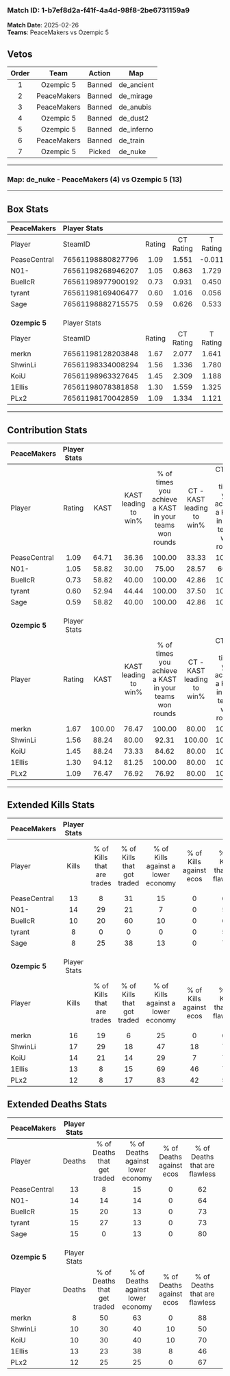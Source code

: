 ### Match ID: 1-b7ef8d2a-f41f-4a4d-98f8-2be6731159a9  
**Match Date**: 2025-02-26  
**Teams**: PeaceMakers vs Ozempic 5  

## Vetos  

| Order | Team | Action | Map |
| :---: | :--: | :----: | --- |
| 1 | Ozempic 5 | Banned | de_ancient |
| 2 | PeaceMakers | Banned | de_mirage |
| 3 | PeaceMakers | Banned | de_anubis |
| 4 | Ozempic 5 | Banned | de_dust2 |
| 5 | Ozempic 5 | Banned | de_inferno |
| 6 | PeaceMakers | Banned | de_train |
| 7 | Ozempic 5 | Picked | de_nuke |

---  

### **Map**: de_nuke - PeaceMakers (4) vs Ozempic 5 (13)  
---  

## Box Stats  

| **PeaceMakers** | Player Stats      |        |           |          |        |      |       |         |        |      |     |
| :- | :- | :-: | :-: | :-: | :-: | :-: | :-: | :-: | :-: | :-: | :-: |
| Player          | SteamID           | Rating | CT Rating | T Rating |  KAST  | ADR  | Kills | Assists | Deaths | K/D  | HS% |
| PeaseCentral    | 76561198880827796 |  1.09  |   1.551   |  -0.011  | 64.71  | 87.8 |  13   |    3    |   13   | 1.00 | 30  |
| N01-            | 76561198268946207 |  1.05  |   0.863   |  1.729   | 58.82  | 83.7 |  14   |    4    |   14   | 1.00 | 78  |
| BuellcR         | 76561198977900192 |  0.73  |   0.931   |  0.450   | 58.82  | 58.2 |  10   |    2    |   15   | 0.67 | 40  |
| tyrant          | 76561198169406477 |  0.60  |   1.016   |  0.056   | 52.94  | 61.1 |   8   |    4    |   15   | 0.53 | 62  |
| Sage            | 76561198882715575 |  0.59  |   0.626   |  0.533   | 58.82  | 47.5 |   8   |    1    |   15   | 0.53 | 75  |
|                 |                   |        |           |          |        |      |       |         |        |      |     |
|                 |                   |        |           |          |        |      |       |         |        |      |     |
|                 |                   |        |           |          |        |      |       |         |        |      |     |
| **Ozempic 5**   | Player Stats      |        |           |          |        |      |       |         |        |      |     |
| Player          | SteamID           | Rating | CT Rating | T Rating |  KAST  | ADR  | Kills | Assists | Deaths | K/D  | HS% |
| merkn           | 76561198128203848 |  1.67  |   2.077   |  1.641   | 100.00 | 90.8 |  16   |    5    |   8    | 2.00 | 62  |
| ShwinLi         | 76561198334008294 |  1.56  |   1.336   |  1.780   | 88.24  | 89.7 |  17   |    2    |   10   | 1.70 | 47  |
| KoiU            | 76561198963327645 |  1.45  |   2.309   |  1.188   | 88.24  | 98.3 |  14   |    5    |   10   | 1.40 | 85  |
| 1EIIis          | 76561198078381858 |  1.30  |   1.559   |  1.325   | 94.12  | 83.9 |  13   |    5    |   13   | 1.00 | 84  |
| PLx2            | 76561198170042859 |  1.09  |   1.334   |  1.121   | 76.47  | 69.8 |  12   |    2    |   12   | 1.00 | 50  |
---  

## Contribution Stats  

| **PeaceMakers** | Player Stats |        |                      |                                                        |                           |                                                             |                          |                                                            |
| :- | :-: | :-: | :-: | :-: | :-: | :-: | :-: | :-: |
| Player          |    Rating    |  KAST  | KAST leading to win% | % of times you achieve a KAST in your teams won rounds | CT - KAST leading to win% | CT - % of times you achieve a KAST in your teams won rounds | T - KAST leading to win% | T - % of times you achieve a KAST in your teams won rounds |
| PeaseCentral    |     1.09     | 64.71  |        36.36         |                         100.00                         |           33.33           |                           100.00                            |          50.00           |                           100.00                           |
| N01-            |     1.05     | 58.82  |        30.00         |                         75.00                          |           28.57           |                            66.67                            |          33.33           |                           100.00                           |
| BuellcR         |     0.73     | 58.82  |        40.00         |                         100.00                         |           42.86           |                           100.00                            |          33.33           |                           100.00                           |
| tyrant          |     0.60     | 52.94  |        44.44         |                         100.00                         |           37.50           |                           100.00                            |          100.00          |                           100.00                           |
| Sage            |     0.59     | 58.82  |        40.00         |                         100.00                         |           42.86           |                           100.00                            |          33.33           |                           100.00                           |
|                 |              |        |                      |                                                        |                           |                                                             |                          |                                                            |
|                 |              |        |                      |                                                        |                           |                                                             |                          |                                                            |
|                 |              |        |                      |                                                        |                           |                                                             |                          |                                                            |
| **Ozempic 5**   | Player Stats |        |                      |                                                        |                           |                                                             |                          |                                                            |
| Player          |    Rating    |  KAST  | KAST leading to win% | % of times you achieve a KAST in your teams won rounds | CT - KAST leading to win% | CT - % of times you achieve a KAST in your teams won rounds | T - KAST leading to win% | T - % of times you achieve a KAST in your teams won rounds |
| merkn           |     1.67     | 100.00 |        76.47         |                         100.00                         |           80.00           |                           100.00                            |          75.00           |                           100.00                           |
| ShwinLi         |     1.56     | 88.24  |        80.00         |                         92.31                          |          100.00           |                           100.00                            |          72.73           |                           88.89                            |
| KoiU            |     1.45     | 88.24  |        73.33         |                         84.62                          |           80.00           |                           100.00                            |          70.00           |                           77.78                            |
| 1EIIis          |     1.30     | 94.12  |        81.25         |                         100.00                         |           80.00           |                           100.00                            |          81.82           |                           100.00                           |
| PLx2            |     1.09     | 76.47  |        76.92         |                         76.92                          |           80.00           |                           100.00                            |          75.00           |                           66.67                            |
---  

## Extended Kills Stats  

| **PeaceMakers** | Player Stats |                            |                            |                                    |                         |                              |                                 |                                       |                    |           |
| :- | :-: | :-: | :-: | :-: | :-: | :-: | :-: | :-: | :-: | :-: |
| Player          |    Kills     | % of Kills that are trades | % of Kills that got traded | % of Kills against a lower economy | % of Kills against ecos | % of Kills that are flawless | % of Kills that are close duels | % of Kills that are assisted by flash | Pistol Round Kills | AWP Kills |
| PeaseCentral    |      13      |             8              |             31             |                 15                 |            0            |              62              |                8                |                   0                   |         2          |     2     |
| N01-            |      14      |             29             |             21             |                 7                  |            0            |              50              |                0                |                   0                   |         3          |     0     |
| BuellcR         |      10      |             20             |             60             |                 10                 |            0            |              60              |               10                |                   0                   |         1          |     0     |
| tyrant          |      8       |             0              |             0              |                 0                  |            0            |              50              |               13                |                   0                   |         0          |     0     |
| Sage            |      8       |             25             |             38             |                 13                 |            0            |              75              |                0                |                   0                   |         1          |     0     |
|                 |              |                            |                            |                                    |                         |                              |                                 |                                       |                    |           |
|                 |              |                            |                            |                                    |                         |                              |                                 |                                       |                    |           |
|                 |              |                            |                            |                                    |                         |                              |                                 |                                       |                    |           |
| **Ozempic 5**   | Player Stats |                            |                            |                                    |                         |                              |                                 |                                       |                    |           |
| Player          |    Kills     | % of Kills that are trades | % of Kills that got traded | % of Kills against a lower economy | % of Kills against ecos | % of Kills that are flawless | % of Kills that are close duels | % of Kills that are assisted by flash | Pistol Round Kills | AWP Kills |
| merkn           |      16      |             19             |             6              |                 25                 |            0            |              63              |                6                |                   0                   |         2          |     0     |
| ShwinLi         |      17      |             29             |             18             |                 47                 |           18            |              71              |                6                |                   6                   |         0          |     0     |
| KoiU            |      14      |             21             |             14             |                 29                 |            7            |              79              |                0                |                   0                   |         4          |     0     |
| 1EIIis          |      13      |             8              |             15             |                 69                 |           46            |              77              |                0                |                   0                   |         2          |     0     |
| PLx2            |      12      |             8              |             17             |                 83                 |           42            |              50              |               17                |                   8                   |         0          |     3     |
## Extended Deaths Stats  

| **PeaceMakers** | Player Stats |                             |                                   |                          |                               |                            |                           |               |
| :- | :-: | :-: | :-: | :-: | :-: | :-: | :-: | :-: |
| Player          |    Deaths    | % of Deaths that get traded | % of Deaths against lower economy | % of Deaths against ecos | % of Deaths that are flawless | % of Deaths that are close | % of Deaths while blinded | Deaths to AWP |
| PeaseCentral    |      13      |              8              |                15                 |            0             |              62               |             8              |             0             |       0       |
| N01-            |      14      |             14              |                14                 |            0             |              64               |             0              |             7             |       2       |
| BuellcR         |      15      |             20              |                13                 |            0             |              73               |             7              |             7             |       0       |
| tyrant          |      15      |             27              |                13                 |            0             |              73               |             13             |             0             |       1       |
| Sage            |      15      |              0              |                13                 |            0             |              80               |             0              |             0             |       0       |
|                 |              |                             |                                   |                          |                               |                            |                           |               |
|                 |              |                             |                                   |                          |                               |                            |                           |               |
|                 |              |                             |                                   |                          |                               |                            |                           |               |
| **Ozempic 5**   | Player Stats |                             |                                   |                          |                               |                            |                           |               |
| Player          |    Deaths    | % of Deaths that get traded | % of Deaths against lower economy | % of Deaths against ecos | % of Deaths that are flawless | % of Deaths that are close | % of Deaths while blinded | Deaths to AWP |
| merkn           |      8       |             50              |                63                 |            0             |              88               |             25             |             0             |       0       |
| ShwinLi         |      10      |             30              |                40                 |            10            |              50               |             0              |             0             |       1       |
| KoiU            |      10      |             30              |                40                 |            10            |              70               |             0              |             0             |       0       |
| 1EIIis          |      13      |             23              |                38                 |            8             |              46               |             8              |             0             |       1       |
| PLx2            |      12      |             25              |                25                 |            0             |              67               |             0              |             0             |       0       |
